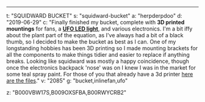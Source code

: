 ---
t: "SQUIDWARD BUCKET"
s: "squidward-bucket"
a: "herpderpdoo"
d: "2019-06-29"
c: "Finally finished my bucket, complete with <strong>3D printed mountings</strong> for fans, a <strong><a href='http://amzn.to/2ncfxRD'>UFO LED light</a></strong>, and various electronics. I'm a bit iffy about the plant part of the equation, as I've always had a bit of a black thumb, so I decided to make the bucket as best as I can. One of my longstanding hobbies has been 3D printing so I made mounting brackets for all the components to make things tidier and easier to replace if anything breaks. Looking like squidward was mostly a happy coincidence, though once the electronics backpack 'nose' was on I knew I was in the market for some teal spray paint. For those of you that already have a 3d printer <a href='https://drive.google.com/file/d/0BwpdvOL8qw2GclcxcUs3LUZ1NE0/view'>here are the files</a>."
v: "2085"
g: "bucket,inlinefan,ufo"

z: "B000VBW17S,B009OXSFBA,B00RWYCRB2"
